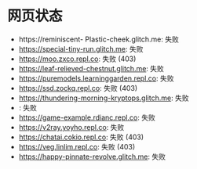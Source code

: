 # 网页状态
- https://reminiscent- Plastic-cheek.glitch.me: 失败
- https://special-tiny-run.glitch.me: 失败
- https://moo.zxco.repl.co: 失败 (403)
- https://leaf-relieved-chestnut.glitch.me: 失败
- https://puremodels.learninggarden.repl.co: 失败
- https://ssd.zockq.repl.co: 失败 (403)
- https://thundering-morning-kryptops.glitch.me: 失败
- : 失败
- https://game-example.rdianc.repl.co: 失败
- https://v2ray.yoyho.repl.co: 失败
- https://chatai.cokio.repl.co: 失败 (403)
- https://veg.linlim.repl.co: 失败 (403)
- https://happy-pinnate-revolve.glitch.me: 失败
